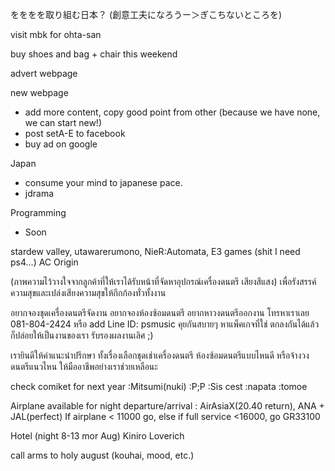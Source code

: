 をををを取り組む日本？ (創意工夫になろうー＞ぎこちないところを)

visit mbk for ohta-san

buy shoes and bag + chair this weekend

advert webpage

new webpage
- add more content, copy good point from other (because we have none, we can start new!)
- post setA-E to facebook
- buy ad on google

Japan
- consume your mind to japanese pace.
- jdrama

Programming
- Soon

stardew valley, 
utawarerumono,
NieR:Automata,
E3 games (shit I need ps4...)
AC Origin

 (ภาพความไว้วางใจจากลูกค้าที่ให้เราได้รับหน้าที่จัดหาอุปกรณ์เครื่องดนตรี เสียงสีแสง) เพื่อรังสรรค์ความสุขและเปล่งเสียงความสุขให้กึกก้องทั่วทั้งงาน
 
 อยากจองชุดเครื่องดนตรีจัดงาน อยากจองห้องซ้อมดนตรี อยากหาวงดนตรีออกงาน โทรหาเราเลย 081-804-2424 หรือ add Line ID: psmusic คุยกันสบายๆ หาแพ็คเกจที่ใช่ ตกลงกันได้แล้ว ก็ปล่อยให้เป็นงานของเรา รับรองผลงานเลิศ ;) 

เรายินดีให้คำแนะนำปรึกษา ทั้งเรื่องเลือกชุดเช่าเครื่องดนตรี ห้องซ้อมดนตรีแบบไหนดี หรือจ้างวงดนตรีแนวไหน ให้มืออาชีพอย่างเราช่วยเหลือนะ

check comiket for next year :Mitsumi(nuki) :P;P :Sis cest :napata :tomoe

Airplane available for night departure/arrival : AirAsiaX(20.40 return), ANA + JAL(perfect) 
If airplane < 11000 go, else if full service <16000, go GR33100

Hotel (night 8-13 mor Aug)
Kiniro Loverich

call arms to holy august (kouhai, mood, etc.)

